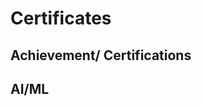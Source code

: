 # Certificates
Achievement/ Certifications
---
## AI/ML
<img href='https://github.com/sonukumar1722/Certificates/blob/main/NLP%20-%20IBM.pdf' >
